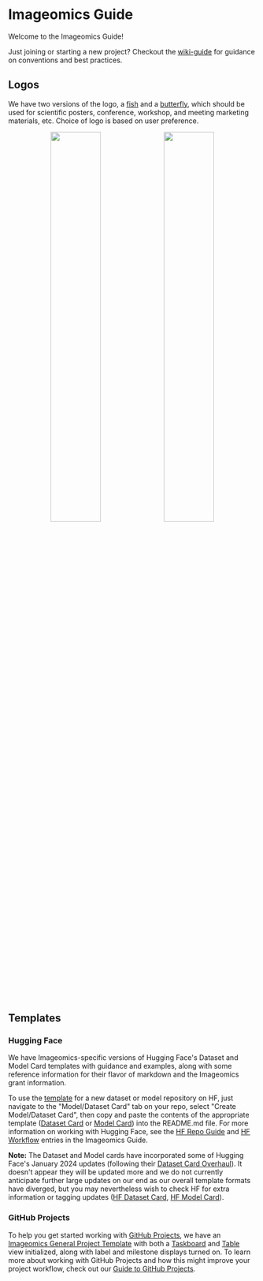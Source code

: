# Imageomics Guide

Welcome to the Imageomics Guide!

Just joining or starting a new project? 
Checkout the [wiki-guide](wiki-guide) for guidance on conventions and best practices.

## Logos

We have two versions of the logo, a [fish](logos/Imageomics_logo_fish.png) and a [butterfly](logos/Imageomics_logo_butterfly.png), which should be used for scientific posters, conference, workshop, and meeting marketing materials, etc. Choice of logo is based on user preference.
<p align="middle">
  <img src="https://github.com/Imageomics/internal-guidelines/assets/38985481/60ab5a86-5905-4696-9f53-2caa2b02d507" width=45%/>
  <img src="https://github.com/Imageomics/internal-guidelines/assets/38985481/8313d701-c951-43ed-b132-70616ca3c438" width=45%/>
</p>                                                                                                                          


## Templates

### Hugging Face
We have Imageomics-specific versions of Hugging Face's Dataset and Model Card templates with guidance and examples, along with some reference information for their flavor of markdown and the Imageomics grant information. 

To use the [template](templates) for a new dataset or model repository on HF, just navigate to the "Model/Dataset Card" tab on your repo, select "Create Model/Dataset Card", then copy and paste the contents of the appropriate template ([Dataset Card](templates/HF_DatasetCard_Template_Imageomics.md?plain=1) or [Model Card](templates/HF_ModelCard_Template_Imageomics.md?plain=1)) into the README.md file. For more information on working with Hugging Face, see the [HF Repo Guide](wiki-guide/3.2.-Hugging-Face-Repo-Guide.md) and [HF Workflow](wiki-guide/2.2.-The-Hugging-Face-Workflow.md) entries in the Imageomics Guide.

**Note:** The Dataset and Model cards have incorporated some of Hugging Face's January 2024 updates (following their [Dataset Card Overhaul](https://github.com/huggingface/huggingface_hub/commit/6dd7ee829bd1b1216663a9993c1943c29b64690a)). It doesn't appear they will be updated more and we do not currently anticipate further large updates on our end as our overall template formats have diverged, but you may nevertheless wish to check HF for extra information or tagging updates ([HF Dataset Card](https://github.com/huggingface/huggingface_hub/blob/main/src/huggingface_hub/templates/datasetcard_template.md), [HF Model Card](https://github.com/huggingface/huggingface_hub/blob/main/src/huggingface_hub/templates/modelcard_template.md)).

### GitHub Projects
To help you get started working with [GitHub Projects](https://docs.github.com/en/issues/planning-and-tracking-with-projects/learning-about-projects/about-projects), we have an [Imageomics General Project Template](https://github.com/orgs/Imageomics/projects/31/views/1) with both a [Taskboard](https://github.com/orgs/Imageomics/projects/31/views/1) and [Table](https://github.com/orgs/Imageomics/projects/31/views/2) view initialized, along with label and milestone displays turned on. To learn more about working with GitHub Projects and how this might improve your project workflow, check out our [Guide to GitHub Projects](wiki-guide/4.1.-Guide-to-GitHub-Projects.md).
